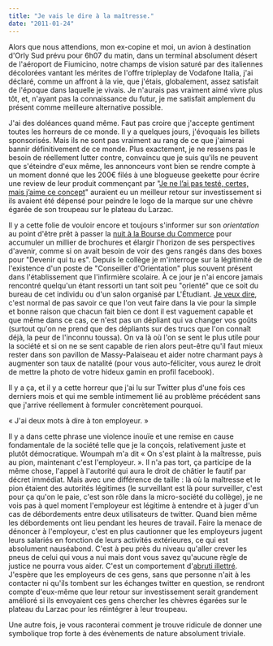 ```yaml
---
title: "Je vais le dire à la maîtresse."
date: "2011-01-24"
---
```


Alors que nous attendions, mon ex-copine et moi, un avion à destination d'Orly Sud prévu pour 6h07 du matin, dans un terminal absolument désert de l'aéroport de Fiumicino, notre champs de vision saturé par des italiennes décolorées vantant les mérites de l'offre tripleplay de Vodafone Italia, j'ai déclaré, comme un affront à la vie, que j'étais, globalement, assez satisfait de l'époque dans laquelle je vivais. Je n'aurais pas vraiment aimé vivre plus tôt, et, n'ayant pas la connaissance du futur, je me satisfait amplement du présent comme meilleure alternative possible.

J'ai des doléances quand même. Faut pas croire que j'accepte gentiment toutes les horreurs de ce monde. Il y a quelques jours, j'évoquais les billets sponsorisés. Mais ils ne sont pas vraiment au rang de ce que j'aimerai bannir définitivement de ce monde. Plus exactement, je ne ressens pas le besoin de réellement lutter contre, convaincu que je suis qu'ils ne peuvent que s'éteindre d'eux même, les annonceurs vont bien se rendre compte à un moment donné que les 200€ filés à une blogueuse geekette pour écrire une review de leur produit commençant par "[Je ne l’ai pas testé, certes, mais j’aime ce concept](http://www.geekeriesdefilles.com/geekeries-de-filles/iphone/applications-iphone/application-iphone-3-vallees/ "J'aime passer des heures au rayon Informatique de la FNAC")" auraient eu un meilleur retour sur investissement si ils avaient été dépensé pour peindre le logo de la marque sur une chèvre égarée de son troupeau sur le plateau du Larzac.

Il y a cette folie de vouloir encore et toujours s'informer sur son _orientation_ au point d'être prêt à passer la [nuit à la Bourse du Commerce](http://www.biop.ccip.fr/nuit-orientation-biop-400.htm "Une bien belle initiative") pour accumuler un millier de brochures et élargir l'horizon de ses perspectives d'avenir, comme si on avait besoin de voir des gens rangés dans des boxes pour "Devenir qui tu es". Depuis le collège je m'interroge sur la légitimité de l'existence d'un poste de "Conseiller d'Orientation" plus souvent présent dans l'établissement que l'infirmière scolaire. À ce jour je n'ai encore jamais rencontré quelqu'un étant ressorti un tant soit peu "orienté" que ce soit du bureau de cet individu ou d'un salon organisé par L'Étudiant. [Je veux dire](http://ngrams.googlelabs.com/graph?content=je+veux+dire&year_start=1800&year_end=2000&corpus=7&smoothing=3 "Une expression (étonnament) en déclin"), c'est normal de pas savoir ce que l'on veut faire dans la vie pour la simple et bonne raison que chacun fait bien ce dont il est vaguement capable et que même dans ce cas, ce n'est pas un dépliant qui va changer vos goûts (surtout qu'on ne prend que des dépliants sur des trucs que l'on connaît déjà, la peur de l'inconnu toussa). On va là où l'on se sent le plus utile pour la société et si on ne se sent capable de rien alors peut-être qu'il faut mieux rester dans son pavillon de Massy-Palaiseau et aider notre charmant pays à augmenter son taux de natalité (pour vous auto-féliciter, vous aurez le droit de mettre la photo de votre hideux gamin en profil facebook).

Il y a ça, et il y a cette horreur que j'ai lu sur Twitter plus d'une fois ces derniers mois et qui me semble intimement lié au problème précédent sans que j'arrive réellement à formuler concrètement pourquoi.

« J'ai deux mots à dire à ton employeur. »

Il y a dans cette phrase une violence inouïe et une remise en cause fondamentale de la société telle que je la conçois, relativement juste et plutôt démocratique. Woumpah m'a dit « On s'est plaint à la maîtresse, puis au pion, maintenant c'est l'employeur. ». Il n'a pas tort, ça participe de la même chose, l'appel à l'autorité qui aura le droit de châtier le fautif par décret immédiat. Mais avec une différence de taille : là où la maîtresse et le pion étaient des autorités légitimes (le surveillant est là pour surveiller, c'est pour ça qu'on le paie, c'est son rôle dans la micro-société du collège), je ne vois pas à quel moment l'employeur est légitime à entendre et à juger d'un cas de débordements entre deux utilisateurs de twitter. Quand bien même les débordements ont lieu pendant les heures de travail. Faire la menace de dénoncer à l'employeur, c'est en plus cautionner que les employeurs jugent leurs salariés en fonction de leurs activités extérieures, ce qui est absolument nauséabond. C'est à peu près du niveau qu'aller crever les pneus de celui qui vous a nui mais dont vous savez qu'aucune règle de justice ne pourra vous aider. C'est un comportement d'[abruti illettré](http://twitter.com/thelightcarrier/status/28444535038152704 "Oui au retour de la peine de mort !"). J'espère que les employeurs de ces gens, sans que personne n'ait à les contacter ni qu'ils tombent sur les échanges twitter en question, se rendront compte d'eux-même que leur retour sur investissement serait grandement amélioré si ils envoyaient ces gens chercher les chèvres égarées sur le plateau du Larzac pour les réintégrer à leur troupeau.

Une autre fois, je vous raconterai comment je trouve ridicule de donner une symbolique trop forte à des évènements de nature absolument triviale.

